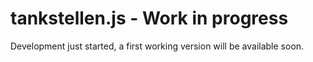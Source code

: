 # tankstellen.js - Work in progress

Development just started, a first working version will be available soon.